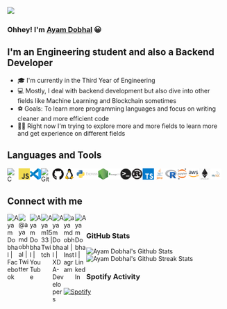 ![](https://komarev.com/ghpvc/?username=AyamDobhal)

### Ohhey! I'm [Ayam Dobhal](https://ayamdobhal.github.io) 😀

## I'm an Engineering student and also a Backend Developer
- 🎓 I'm currently in the Third Year of Engineering
- 💻 Mostly, I deal with backend development but also dive into other fields like Machine Learning and Blockchain sometimes
- ⚽ Goals: To learn more programming languages and focus on writing cleaner and more efficient code
- 👨‍💻 Right now I'm trying to explore more and more fields to learn more and get experience on different fields

## Languages and Tools

<img align="left" alt="C" width="26px" src="https://img.icons8.com/color/48/000000/c-programming.png" />

<img align="left" alt="Javascript" width="26px" src="https://raw.githubusercontent.com/github/explore/80688e429a7d4ef2fca1e82350fe8e3517d3494d/topics/javascript/javascript.png">

<img align="left" alt="Visual Studio Code" width="26px" src="https://raw.githubusercontent.com/github/explore/80688e429a7d4ef2fca1e82350fe8e3517d3494d/topics/visual-studio-code/visual-studio-code.png" />

<img align="left" alt="Git" width="26px" src="https://img.icons8.com/color/48/000000/git.png" />

<img align="left" alt="GitHub" width="26px" src="https://raw.githubusercontent.com/github/explore/78df643247d429f6cc873026c0622819ad797942/topics/github/github.png" />

<img align="left" alt="Linux" width="26px" src="https://raw.githubusercontent.com/github/explore/80688e429a7d4ef2fca1e82350fe8e3517d3494d/topics/linux/linux.png">

<img align="left" alt="Python" width="26px" src="https://raw.githubusercontent.com/github/explore/80688e429a7d4ef2fca1e82350fe8e3517d3494d/topics/python/python.png">

<img align="left" alt="Express" width="26px" src="https://raw.githubusercontent.com/github/explore/80688e429a7d4ef2fca1e82350fe8e3517d3494d/topics/express/express.png">

<img align="left" alt="NodeJS" width="26px" src="https://raw.githubusercontent.com/github/explore/80688e429a7d4ef2fca1e82350fe8e3517d3494d/topics/nodejs/nodejs.png">

<img align="left" alt="MongoDB" width="26px" src="https://raw.githubusercontent.com/github/explore/80688e429a7d4ef2fca1e82350fe8e3517d3494d/topics/mongodb/mongodb.png">

<img align="left" alt="Terminal" width="26px" src="https://raw.githubusercontent.com/github/explore/d92924b1d925bb134e308bd29c9de6c302ed3beb/topics/terminal/terminal.png" />

<img align="left" alt="Rust" width="26px" src="https://raw.githubusercontent.com/github/explore/80688e429a7d4ef2fca1e82350fe8e3517d3494d/topics/rust/rust.png" />

<img align="left" alt="TypeScript" width="26px" src="https://raw.githubusercontent.com/github/explore/80688e429a7d4ef2fca1e82350fe8e3517d3494d/topics/typescript/typescript.png" />

<img align="left" alt="Java" width="26px" src="https://raw.githubusercontent.com/github/explore/5b3600551e122a3277c2c5368af2ad5725ffa9a1/topics/java/java.png" />

<img align="left" alt="R" width="26px" src="https://raw.githubusercontent.com/github/explore/80688e429a7d4ef2fca1e82350fe8e3517d3494d/topics/r/r.png" />

<img align="left" alt="JupyterNotebook" width="26px" src="https://raw.githubusercontent.com/github/explore/80688e429a7d4ef2fca1e82350fe8e3517d3494d/topics/jupyter-notebook/jupyter-notebook.png" />

<img align="left" alt="AWS" width="26px" src="https://raw.githubusercontent.com/github/explore/fbceb94436312b6dacde68d122a5b9c7d11f9524/topics/aws/aws.png" />

<img align="left" alt="Ethereum" width="26px" src="https://raw.githubusercontent.com/github/explore/80688e429a7d4ef2fca1e82350fe8e3517d3494d/topics/ethereum/ethereum.png" />

<img align="left" alt="MySQL" width="26px" src="https://raw.githubusercontent.com/github/explore/80688e429a7d4ef2fca1e82350fe8e3517d3494d/topics/mysql/mysql.png" />

<br />
<br />

## Connect with me

[<img align="left" alt="Ayam Dobhal | Facebook" width="26px" src="https://cdn2.iconfinder.com/data/icons/social-media-2285/512/1_Facebook_colored_svg_copy-512.png" />](https://facebook.com/AyamD1533)

[<img align="left" alt="@ayamdobhal | Twitter" width="26px" src="https://cdn2.iconfinder.com/data/icons/social-media-2285/512/1_Twitter3_colored_svg-512.png" />](https://twitter.com/ayamdobhal)

[<img align="left" alt="Ayam Dobhal | YouTube" width="26px" src="https://cdn2.iconfinder.com/data/icons/social-icons-33/128/Youtube-512.png" />](https://www.youtube.com/channel/UCYmLj9J8ZdfpK3hTgsD1u3A)

[<img align="left" alt="Ayam1533 | Twitch" width="26px" src="https://cdn4.iconfinder.com/data/icons/logos-and-brands/512/343_Twitch_logo-512.png" />](https://twitch.tv/ayam1533")

[<img align="left" alt="Ayam Dobhal | XDA-Developers" width="26px" src="https://icons.veryicon.com/png/o/object/material_design_icons/xda-7.png" />](https://forum.xda-developers.com/m/ayamdobhal.8250851)

[<img align="left" alt="ayamdobhal | Instagram" width="26px" src="https://cdn2.iconfinder.com/data/icons/social-media-applications/64/social_media_applications_3-instagram-512.png" />](https://instagram.com/ayamdobhal)

[<img align="left" alt="Ayam Dobhal | LinkedIn" width="26px" src="https://cdn1.iconfinder.com/data/icons/logotypes/32/square-linkedin-512.png" />](https://www.linkedin.com/in/ayam-dobhal-845aa0189/)

<br />

### GitHub Stats

<img alt="Ayam Dobhal's Github Stats" src="https://github-readme-stats.vercel.app/api?username=AyamDobhal&show_icons=true&include_all_commits=true&count_private=true&theme=dark" />
<br />
<img alt="Ayam Dobhal's Github Streak Stats" src="http://github-readme-streak-stats.herokuapp.com/?user=AyamDobhal&theme=dark" />

### Spotify Activity
[![Spotify](https://novatorem-ayamdobhal.vercel.app/api/spotify?background_color=0d1117&border_color=00ecff)](https://open.spotify.com/user/ayam_d)
